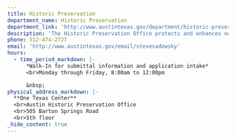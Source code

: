 ```yaml
---
title: Historic Preservation
department_name: Historic Preservation
department_link: 'http://www.austintexas.gov/department/historic-preservation'
description: 'The Historic Preservation Office protects and enhances neighborhoods, buildings and sites that reflect elements of Austin’s cultural, social, economic, political and architectural history.'
phone: 512-474-2727
email: 'http://www.austintexas.gov/email/stevesadowsky'
hours:
  - time_period_markdown: |-
      *Walk-In for submittal information and application intake​*
      <br>Monday through Friday, 8:00am to 12:00pm

      &nbsp;
physical_address_markdown: |-
  **One Texas Center**
  <br>Austin Historic Preservation Office
  <br>505 Barton Springs Road
  <br>5th floor
_hide_content: true
---
```



